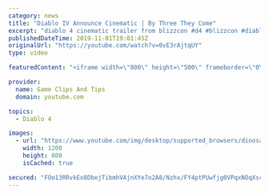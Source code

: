 ```yaml
---
category: news
title: "Diablo IV Announce Cinematic | By Three They Come"
excerpt: "diablo 4 cinematic trailer from blizzcon #d4 #blizzcon #diablo."
publishedDateTime: 2019-11-01T19:01:45Z
originalUrl: "https://youtube.com/watch?v=0vE3rAjtqUY"
type: video

featuredContent: "<iframe width=\"800\" height=\"500\" frameborder=\"0\" src=\"https://www.youtube.com/embed/0vE3rAjtqUY\" allow=\"accelerometer; autoplay; encrypted-media; gyroscope; picture-in-picture\" allowfullscreen></iframe>"

provider:
  name: Game Clips And Tips
  domain: youtube.com

topics:
  - Diablo 4

images:
  - url: "https://www.youtube.com/img/desktop/supported_browsers/dinosaur.png"
    width: 1200
    height: 800
    isCached: true

secured: "FOo13RRvkEo8DbejTibmhVAjnXYe7o2A8/Nzhx/FY4ptPUwfjg0VPqxNOqXscXhFVA0CQfjb0dfKoTAqcUMsiYIKRPs+PoGh7sky4xStDon5Kqmyg1aaI+TnUaQvY5QAP9T+aRLzqM0+RJnAVVqWSNXC+EnTKmQqeZ7nNlrCCsDOladXJWpLlnu0BoHvwBSgqZD1CO7Gi9IDmCMssmp6eCaVH58QyLoWN/lASDsfcA3sIjpm+5xbXoLNuhbS7bUwjsLAkWL/sX8Es9yx4+YteOY5eIRgtKu/3FzGCfOkjn4UzhG+swgxmQSxSiNW0lE6Vch2PyX3dDWQSq+iFPpQ8BvjmMoJzc8AizrzFRwN6+e4Sk6LpymtIsjMkP10jKkKjrufFnLlWJXA4FK3pYCC5A==;xSpZYCeAja3JV+v0lIedPg=="
---
```


